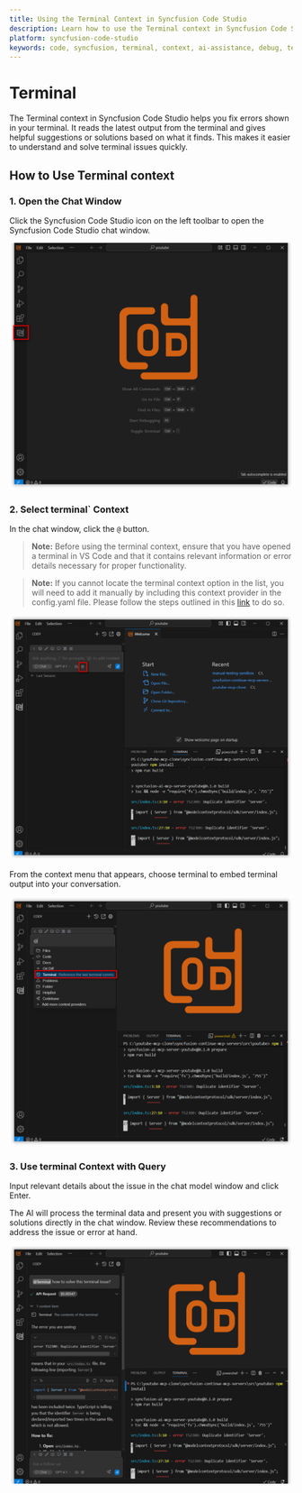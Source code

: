 ```yaml
---
title: Using the Terminal Context in Syncfusion Code Studio
description: Learn how to use the Terminal context in Syncfusion Code Studio to debug and resolve terminal errors efficiently with AI-powered suggestions.
platform: syncfusion-code-studio
keywords: code, syncfusion, terminal, context, ai-assistance, debug, terminal-errors, developer-tools
---
```


# Terminal

The Terminal context in Syncfusion Code Studio helps you fix errors shown in your terminal. It reads the latest output from the terminal and gives helpful suggestions or solutions based on what it finds. This makes it easier to understand and solve terminal issues quickly.



## How to Use Terminal context

### 1. Open the Chat Window

Click the Syncfusion Code Studio icon on the left toolbar to open the Syncfusion Code Studio chat window.

<img src="../feature-images/terminal_chat_open.png" alt="open chat" />


### 2. Select terminal` Context

In the chat window, click the `@` button.

> **Note:** Before using the terminal context, ensure that you have opened a terminal in VS Code and that it contains relevant information or error details necessary for proper functionality.

> **Note:** If you cannot locate the terminal context option in the list, you will need to add it manually by including this context provider in the config.yaml file. Please follow the steps outlined in this [link](https://help.syncfusioncody.com/syncfusion-code-studio/features/context-providers/add-more-contextproviders/How-to-configure-more-contextproviders) to do so.

<img src="../feature-images/terminal_clickcontext.png" alt="Click context menu" />

From the context menu that appears, choose terminal to embed terminal output into your conversation.



<img src="../feature-images/terminal_context_open.png" alt="open context menu" />



### 3. Use terminal Context with Query

Input relevant details about the issue in the chat model window and click Enter.

The AI will process the terminal data and present you with suggestions or solutions directly in the chat window. Review these recommendations to address the issue or error at hand.

<img src="../feature-images/terminal_output.png" alt="terminal response"  />